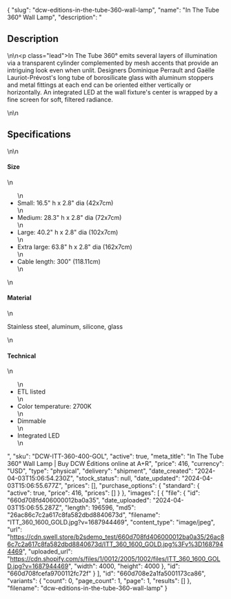 {
  "slug": "dcw-editions-in-the-tube-360-wall-lamp",
  "name": "In The Tube 360° Wall Lamp",
  "description": "<h2>Description</h2>\n<!-- split -->\n<p class=\"lead\">In The Tube 360° emits several layers of illumination via a transparent cylinder complemented by mesh accents that provide an intriguing look even when unlit. Designers Dominique Perrault and Gaëlle Lauriot-Prévost's long tube of borosilicate glass with aluminum stoppers and metal fittings at each end can be oriented either vertically or horizontally. An integrated LED at the wall fixture's center is wrapped by a fine screen for soft, filtered radiance. </p>\n<!-- split -->\n<h2>Specifications</h2>\n<!-- split -->\n<h4>Size</h4>\n<ul>\n<li>Small: 16.5\" h x 2.8\" dia (42x7cm)</li>\n<li>Medium: 28.3\" h x 2.8\" dia (72x7cm)</li>\n<li>Large: 40.2\" h x 2.8\" dia (102x7cm)</li>\n<li>Extra large: 63.8\" h x 2.8\" dia (162x7cm)</li>\n<li>Cable length: 300\" (118.11cm)</li>\n</ul>\n<h4>Material</h4>\n<p>Stainless steel, aluminum, silicone, glass</p>\n<h4>Technical</h4>\n<ul>\n<li>ETL listed</li>\n<li>Color temperature: 2700K</li>\n<li>Dimmable</li>\n<li>Integrated LED</li>\n</ul>",
  "sku": "DCW-ITT-360-400-GOL",
  "active": true,
  "meta_title": "In The Tube 360° Wall Lamp | Buy DCW Éditions online at A+R",
  "price": 416,
  "currency": "USD",
  "type": "physical",
  "delivery": "shipment",
  "date_created": "2024-04-03T15:06:54.230Z",
  "stock_status": null,
  "date_updated": "2024-04-03T15:06:55.677Z",
  "prices": [],
  "purchase_options": {
    "standard": {
      "active": true,
      "price": 416,
      "prices": []
    }
  },
  "images": [
    {
      "file": {
        "id": "660d708fd406000012ba0a35",
        "date_uploaded": "2024-04-03T15:06:55.287Z",
        "length": 196596,
        "md5": "26ac86c7c2a617c8fa582dbd8840673d",
        "filename": "ITT_360_1600_GOLD.jpg?v=1687944469",
        "content_type": "image/jpeg",
        "url": "https://cdn.swell.store/b2sdemo_test/660d708fd406000012ba0a35/26ac86c7c2a617c8fa582dbd8840673d/ITT_360_1600_GOLD.jpg%3Fv%3D1687944469",
        "uploaded_url": "https://cdn.shopify.com/s/files/1/0012/2005/1002/files/ITT_360_1600_GOLD.jpg?v=1687944469",
        "width": 4000,
        "height": 4000
      },
      "id": "660d708fcefa9700112fc72f"
    }
  ],
  "id": "660d708e2a1fa5001173ca86",
  "variants": {
    "count": 0,
    "page_count": 1,
    "page": 1,
    "results": []
  },
  "filename": "dcw-editions-in-the-tube-360-wall-lamp"
}